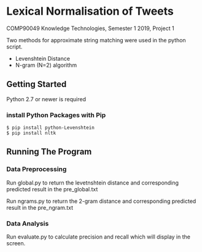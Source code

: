 # Lexical Normalisation of Tweets 
COMP90049 Knowledge Technologies, Semester 1 2019, Project 1

Two methods for approximate string matching were used in the python script.
* Levenshtein Distance
* N-gram (N=2) algorithm
## Getting Started
Python 2.7 or newer is required
### install Python Packages with Pip
```
$ pip install python-Levenshtein
$ pip install nltk
```
## Running The Program
### Data Preprocessing
Run global.py to return the levetnshtein distance and corresponding predicted result in the pre_global.txt

Run ngrams.py to return the 2-gram distance and corresponding predicted result in the pre_ngram.txt
### Data Analysis
Run evaluate.py to calculate precision and recall which will display in the screen.
